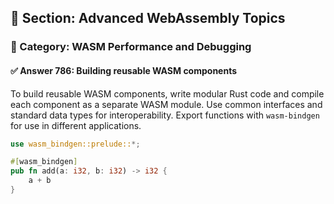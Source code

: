 ## 📘 Section: Advanced WebAssembly Topics  
### 🔹 Category: WASM Performance and Debugging  
#### ✅ Answer 786: Building reusable WASM components

To build reusable WASM components, write modular Rust code and compile each component as a separate WASM module. Use common interfaces and standard data types for interoperability. Export functions with `wasm-bindgen` for use in different applications.

```rust
use wasm_bindgen::prelude::*;

#[wasm_bindgen]
pub fn add(a: i32, b: i32) -> i32 {
    a + b
}
```

